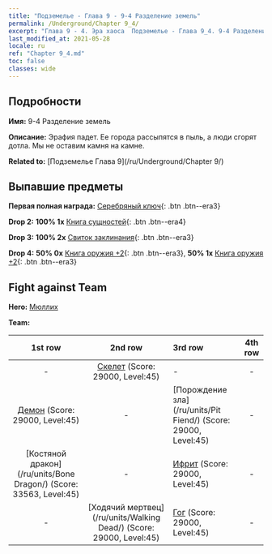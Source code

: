 ```yaml
---
title: "Подземелье - Глава 9 - 9-4 Разделение земель"
permalink: /Underground/Chapter 9_4/
excerpt: "Глава 9 - 4. Эра хаоса  Подземелье - Глава 9_4. 9-4 Разделение земель"
last_modified_at: 2021-05-28
locale: ru
ref: "Chapter 9_4.md"
toc: false
classes: wide
---
```


## Подробности

 **Имя:** 9-4 Разделение земель

 **Описание:** Эрафия падет. Ее города рассыпятся в пыль, а люди сгорят дотла. Мы не оставим камня на камне.

 **Related to:** [Подземелье Глава 9](/ru/Underground/Chapter 9/)

## Выпавшие предметы

 **Первая полная награда:** [Серебряный ключ](/ItemsRU/con_693/){: .btn .btn--era3}

 **Drop 2:** **100% 1x** [Книга сущностей](/ItemsRU/mat_39/){: .btn .btn--era4}

 **Drop 3:** **100% 2x** [Свиток заклинания](/ItemsRU/con_694/){: .btn .btn--era3}

 **Drop 4:** **50% 0x** [Книга оружия +2](/ItemsRU/mat_32/){: .btn .btn--era3}, **50% 1x** [Книга оружия +2](/ItemsRU/mat_32/){: .btn .btn--era3}


## Fight against Team
 **Hero:** [Мюллих](/ru/heroes/Mullich/)

 **Team:**


  | 1st row | 2nd row | 3rd row | 4th row |
  |:----:|:----:|:----|:----:|
  | - | [Скелет](/ru/units/Skeleton/) (Score: 29000, Level:45)  | - | - |
  | [Демон](/ru/units/Demon/) (Score: 29000, Level:45)  | - | [Порождение зла](/ru/units/Pit Fiend/) (Score: 29000, Level:45)  | - |
  | [Костяной дракон](/ru/units/Bone Dragon/) (Score: 33563, Level:45)  | - | [Ифрит](/ru/units/Efreeti/) (Score: 29000, Level:45)  | - |
  | - | [Ходячий мертвец](/ru/units/Walking Dead/) (Score: 29000, Level:45)  | [Гог](/ru/units/Gog/) (Score: 29000, Level:45)  | - |


